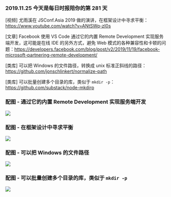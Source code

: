 ### 2019.11.25 今天是每日时报陪你的第 281 天

[视频] 尤雨溪在 JSConf.Asia 2019 做的演讲，在框架设计中寻求平衡：<https://www.youtube.com/watch?v=ANtSWq-zI0s>

[文章] Facebook 使用 VS Code 通过它的内置 Remote Development 实现服务端开发，这可能是在线 IDE 的另外方式，避免 Web 模式的各种兼容性和卡顿的问题：<https://developers.facebook.com/blog/post/v2/2019/11/19/facebook-microsoft-partnering-remote-development/>

[类库] 可以把 Windows 的文件路径，转换成 unix 标准正斜线的路径：<https://github.com/jonschlinkert/normalize-path>

[类库] 可以批量创建多个目录的库，类似于 `mkdir -p`：<https://github.com/substack/node-mkdirp>

### 配图 - 通过它的内置 Remote Development 实现服务端开发
![](http://qn.40zhe.com/78101813_2475742276028618_4679910371333505024_n.jpg)

### 配图 - 在框架设计中寻求平衡
![](http://qn.40zhe.com/16c5b1d4289f6654)

### 配图 - 可以把 Windows 的文件路径
![](http://qn.40zhe.com/558A629E-AB82-4342-9F89-B05D2F9436BD.png)

### 配图 - 可以批量创建多个目录的库，类似于 `mkdir -p`
![](http://qn.40zhe.com/4DEB52C9-22D8-493C-83E5-94AB42F5B897.png)
